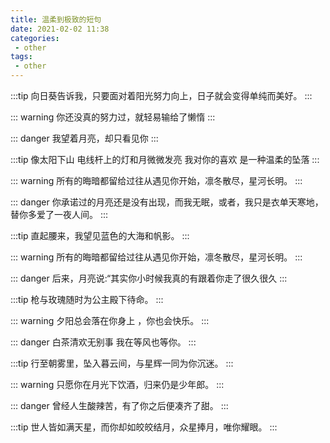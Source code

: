 ```yaml
---
title: 温柔到极致的短句
date: 2021-02-02 11:38
categories:
 - other
tags:
 - other
---
```


:::tip
向日葵告诉我，只要面对着阳光努力向上，日子就会变得单纯而美好。
:::

::: warning
你还没真的努力过，就轻易输给了懒惰
:::

::: danger
我望着月亮，却只看见你
:::

:::tip
像太阳下山 电线杆上的灯和月微微发亮 我对你的喜欢 是一种温柔的坠落
:::

::: warning
所有的晦暗都留给过往从遇见你开始，凛冬散尽，星河长明。
:::

::: danger
你承诺过的月亮还是没有出现，而我无眠，或者，我只是衣单天寒地，替你多爱了一夜人间。
:::

:::tip
直起腰来，我望见蓝色的大海和帆影。
:::

::: warning
所有的晦暗都留给过往从遇见你开始，凛冬散尽，星河长明。
:::

::: danger
后来，月亮说:“其实你小时候我真的有跟着你走了很久很久
:::

:::tip
枪与玫瑰随时为公主殿下待命。
:::

::: warning
夕阳总会落在你身上 ，你也会快乐。
:::

::: danger
白茶清欢无别事 我在等风也等你。
:::

:::tip
行至朝雾里，坠入暮云间，与星辉一同为你沉迷。
:::

::: warning
只愿你在月光下饮酒，归来仍是少年郎。
:::

::: danger
曾经人生酸辣苦，有了你之后便凑齐了甜。
:::

:::tip
世人皆如满天星，而你却如皎皎结月，众星捧月，唯你耀眼。
:::